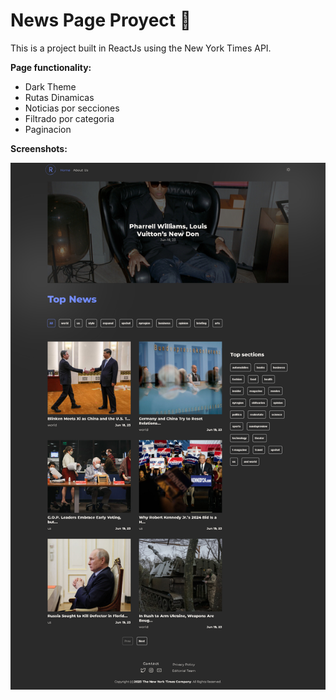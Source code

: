 # News Page Proyect 📰

This is a project built in ReactJs using the New York Times API.

**Page functionality:**

- Dark Theme
- Rutas Dinamicas
- Noticias por secciones
- Filtrado por categoria
- Paginacion

**Screenshots:**

![Home page dark](https://github.com/francorinque/RNews-Times/blob/main/src/images/RNews-times-home-dark.jpg?raw=true)
